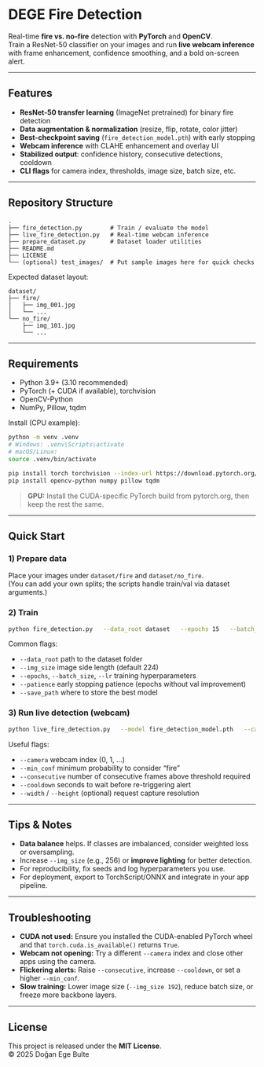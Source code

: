# DEGE Fire Detection

Real-time **fire vs. no-fire** detection with **PyTorch** and **OpenCV**.  
Train a ResNet-50 classifier on your images and run **live webcam inference** with frame enhancement, confidence smoothing, and a bold on-screen alert.

---

## Features

-  **ResNet-50 transfer learning** (ImageNet pretrained) for binary fire detection
-  **Data augmentation & normalization** (resize, flip, rotate, color jitter)
-  **Best-checkpoint saving** (`fire_detection_model.pth`) with early stopping
-  **Webcam inference** with CLAHE enhancement and overlay UI
-  **Stabilized output**: confidence history, consecutive detections, cooldown
-  **CLI flags** for camera index, thresholds, image size, batch size, etc.

---

## Repository Structure

```
.
├── fire_detection.py        # Train / evaluate the model
├── live_fire_detection.py   # Real-time webcam inference
├── prepare_dataset.py       # Dataset loader utilities
├── README.md
├── LICENSE
└── (optional) test_images/  # Put sample images here for quick checks
```

Expected dataset layout:

```
dataset/
├── fire/
│   ├── img_001.jpg
│   └── ...
└── no_fire/
    ├── img_101.jpg
    └── ...
```

---

## Requirements

- Python 3.9+ (3.10 recommended)
- PyTorch (+ CUDA if available), torchvision
- OpenCV-Python
- NumPy, Pillow, tqdm

Install (CPU example):

```bash
python -m venv .venv
# Windows: .venv\Scripts\activate
# macOS/Linux:
source .venv/bin/activate

pip install torch torchvision --index-url https://download.pytorch.org/whl/cpu
pip install opencv-python numpy pillow tqdm
```

> **GPU:** Install the CUDA-specific PyTorch build from pytorch.org, then keep the rest the same.

---

## Quick Start

### 1) Prepare data

Place your images under `dataset/fire` and `dataset/no_fire`.  
(You can add your own splits; the scripts handle train/val via dataset arguments.)

### 2) Train

```bash
python fire_detection.py   --data_root dataset   --epochs 15   --batch_size 32   --lr 3e-4   --img_size 224   --patience 5   --save_path fire_detection_model.pth
```

Common flags:
- `--data_root` path to the dataset folder
- `--img_size` image side length (default 224)
- `--epochs`, `--batch_size`, `--lr` training hyperparameters
- `--patience` early stopping patience (epochs without val improvement)
- `--save_path` where to store the best model

### 3) Run live detection (webcam)

```bash
python live_fire_detection.py   --model fire_detection_model.pth   --camera 0   --img_size 224   --min_conf 0.6   --consecutive 3   --cooldown 1.5
```

Useful flags:
- `--camera` webcam index (0, 1, …)
- `--min_conf` minimum probability to consider “fire”
- `--consecutive` number of consecutive frames above threshold required
- `--cooldown` seconds to wait before re-triggering alert
- `--width` / `--height` (optional) request capture resolution

---

## Tips & Notes

- **Data balance** helps. If classes are imbalanced, consider weighted loss or oversampling.
- Increase `--img_size` (e.g., 256) or **improve lighting** for better detection.
- For reproducibility, fix seeds and log hyperparameters you use.
- For deployment, export to TorchScript/ONNX and integrate in your app pipeline.

---

## Troubleshooting

- **CUDA not used:** Ensure you installed the CUDA-enabled PyTorch wheel and that `torch.cuda.is_available()` returns `True`.
- **Webcam not opening:** Try a different `--camera` index and close other apps using the camera.
- **Flickering alerts:** Raise `--consecutive`, increase `--cooldown`, or set a higher `--min_conf`.
- **Slow training:** Lower image size (`--img_size 192`), reduce batch size, or freeze more backbone layers.

---

## License

This project is released under the **MIT License**.  
© 2025 Doğan Ege Bulte
